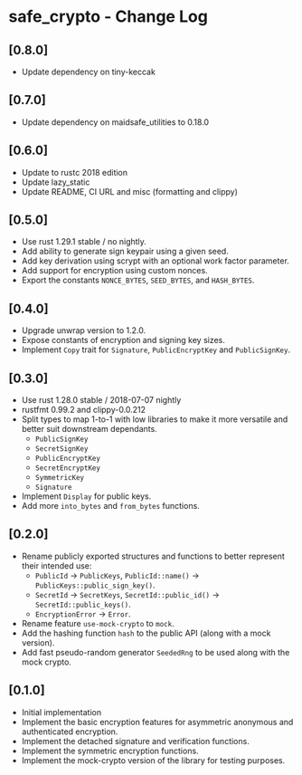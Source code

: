 # safe_crypto - Change Log

## [0.8.0]
- Update dependency on tiny-keccak

## [0.7.0]
- Update dependency on maidsafe_utilities to 0.18.0

## [0.6.0]
- Update to rustc 2018 edition
- Update lazy_static
- Update README, CI URL and misc (formatting and clippy)

## [0.5.0]
- Use rust 1.29.1 stable / no nightly.
- Add ability to generate sign keypair using a given seed.
- Add key derivation using scrypt with an optional work factor parameter.
- Add support for encryption using custom nonces.
- Export the constants `NONCE_BYTES`, `SEED_BYTES`, and `HASH_BYTES`.

## [0.4.0]
- Upgrade unwrap version to 1.2.0.
- Expose constants of encryption and signing key sizes.
- Implement `Copy` trait for `Signature`, `PublicEncryptKey` and `PublicSignKey`.

## [0.3.0]
- Use rust 1.28.0 stable / 2018-07-07 nightly
- rustfmt 0.99.2 and clippy-0.0.212
- Split types to map 1-to-1 with low libraries to make it more versatile and
  better suit downstream dependants.
  * `PublicSignKey`
  * `SecretSignKey`
  * `PublicEncryptKey`
  * `SecretEncryptKey`
  * `SymmetricKey`
  * `Signature`
- Implement `Display` for public keys.
- Add more `into_bytes` and `from_bytes` functions.

## [0.2.0]
- Rename publicly exported structures and functions to better represent their intended use:
  * `PublicId` -> `PublicKeys`, `PublicId::name()` -> `PublicKeys::public_sign_key()`.
  * `SecretId` -> `SecretKeys`, `SecretId::public_id()` -> `SecretId::public_keys()`.
  * `EncryptionError` -> `Error`.
- Rename feature `use-mock-crypto` to `mock`.
- Add the hashing function `hash` to the public API (along with a mock version).
- Add fast pseudo-random generator `SeededRng` to be used along with the mock crypto.

## [0.1.0]
- Initial implementation
- Implement the basic encryption features for asymmetric anonymous and authenticated encryption.
- Implement the detached signature and verification functions.
- Implement the symmetric encryption functions.
- Implement the mock-crypto version of the library for testing purposes.
